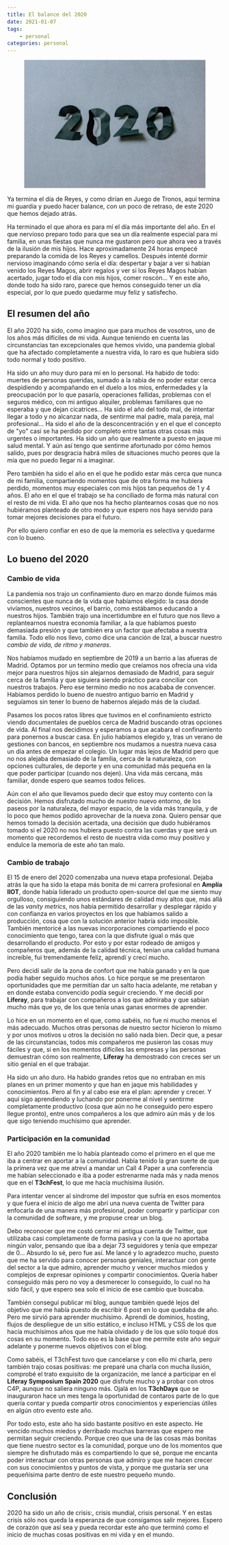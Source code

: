 ```yaml
---
title: El balance del 2020
date: 2021-01-07
tags:
    - personal
categories: personal
---
```


<figure>
    <picture>
                <source srcset="/2021/01/2020/8b153c0a/2020@1x.webp"media="(max-width: 39.99em)"  type="image/webp" />
                <source srcset="/2021/01/2020/8b153c0a/2020@2x.webp"media="(min-width: 40em)"  type="image/webp" />
                <source srcset="/2021/01/2020/8b153c0a/2020@1x.jpg"media="(max-width: 39.99em)"  type="image/jpg" />
                <source srcset="/2021/01/2020/8b153c0a/2020@2x.jpg"media="(min-width: 40em)"  type="image/jpg" />
            <img src="/2021/01/2020/8b153c0a/2020@2x.jpg" alt="2020. Foto de Kelly Sikkema en Unsplash" />
    </picture>
</figure>

Ya termina el día de Reyes, y como dirían en Juego de Tronos, aquí termina mi guardia y puedo hacer balance, con un poco de retraso, de este 2020 que hemos dejado atrás. 

Ha terminado el que ahora es para mí el día más importante del año. En el que nervioso preparo todo para que sea un día realmente especial para mi familia, en unas fiestas que nunca me gustaron pero que ahora veo a través de la ilusión de mis hijos. Hace aproximadamente 24 horas empecé preparando la comida de los Reyes y camellos. Después intenté dormir nervioso imaginando cómo sería el día: despertar y bajar a ver si habían venido los Reyes Magos, abrir regalos y ver si los Reyes Magos habían acertado, jugar todo el día con mis hijos, comer roscón... Y en este año, donde todo ha sido raro, parece que hemos conseguido tener un día especial, por lo que puedo quedarme muy feliz y satisfecho.

<!-- more -->

## El resumen del año

El año 2020 ha sido, como imagino que para muchos de vosotros, uno de los años más difíciles de mi vida. Aunque teniendo en cuenta las circunstancias tan excepcionales que hemos vivido, una pandemia global que ha afectado completamente a nuestra vida, lo raro es que hubiera sido todo normal y todo positivo.

Ha sido un año muy duro para mí en lo personal. Ha habido de todo: muertes de personas queridas, sumado a la rabia de no poder estar cerca despidiendo y acompañando en el duelo a los míos, enfermedades y la preocupación por lo que pasaría, operaciones fallidas, problemas con el seguros médico, con mi antiguo alquiler, problemas familiares que no esperaba y que dejan cicatrices... Ha sido el año del todo mal, de intentar llegar a todo y no alcanzar nada, de sentirme mal padre, mala pareja, mal profesional... Ha sido el año de la desconcentración y en el que el concepto de "yo" casi se ha perdido por completo entre tantas otras cosas más urgentes o importantes. Ha sido un año que realmente a puesto en jaque mi salud mental. Y aún así tengo que sentirme afortunado por cómo hemos salido, pues por desgracia habrá miles de situaciones mucho peores que la mía que no puedo llegar ni a imaginar.

Pero también ha sido el año en el que he podido estar más cerca que nunca de mi familia, compartiendo momentos que de otra forma me hubiera perdido, momentos muy especiales con mis hijos tan pequeños de 1 y 4 años. El año en el que el trabajo se ha conciliado de forma más natural con el resto de mi vida. El año que nos ha hecho plantearnos cosas que no nos hubiéramos planteado de otro modo y que espero nos haya servido para tomar mejores decisiones para el futuro.

Por ello quiero confiar en eso de que la memoria es selectiva y quedarme con lo bueno.

## Lo bueno del 2020

### Cambio de vida

La pandemia nos trajo un confinamiento duro en marzo donde fuimos más conscientes que nunca de la vida que habíamos elegido: la casa donde vivíamos, nuestros vecinos, el barrio, como estábamos educando a nuestros hijos. También trajo una incertidumbre en el futuro que nos llevo a replantearnos nuestra economía familiar, a la que habíamos puesto demasiada presión y que también era un factor que afectaba a nuestra familia. Todo ello nos llevo, como dice una canción de Izal, a buscar nuestro *cambio de vida, de ritmo y maneras*.

Nos habíamos mudado en septiembre de 2019 a un barrio a las afueras de Madrid. Optamos por un termino medio que creíamos nos ofrecía una vida mejor para nuestros hijos sin alejarnos demasiado de Madrid, para seguir cerca de la familia y que siguiera siendo práctico para conciliar con nuestros trabajos. Pero ese termino medio no nos acababa de convencer. Habíamos perdido lo bueno de nuestro antiguo barrio en Madrid y seguíamos sin tener lo bueno de habernos alejado más de la ciudad.

Pasamos los pocos ratos libres que tuvimos en el confinamiento estricto viendo documentales de pueblos cerca de Madrid buscando otras opciones de vida. Al final nos decidimos y esperamos a que acabara el confinamiento para ponernos a buscar casa. En julio habíamos elegido y, tras un verano de gestiones con bancos, en septiembre nos mudamos a nuestra nueva casa un día antes de empezar el colegio. Un lugar más lejos de Madrid pero que no nos alejaba demasiado de la familia, cerca de la naturaleza, con opciones culturales, de deporte y en una comunidad más pequeña en la que poder participar (cuando nos dejen). Una vida más cercana, más familiar, donde espero que seamos todos felices.

Aún con el año que llevamos puedo decir que estoy muy contento con la decisión. Hemos disfrutado mucho de nuestro nuevo entorno, de los paseos por la naturaleza, del mayor espacio, de la vida más tranquila, y de lo poco que hemos podido aprovechar de la nueva zona. Quiero pensar que hemos tomado la decisión acertada, una decisión que dudo hubiéramos tomado si el 2020 no nos hubiera puesto contra las cuerdas y que será un momento que recordemos el resto de nuestra vida como muy positivo y endulce la memoria de este año tan malo.

### Cambio de trabajo

El 15 de enero del 2020 comenzaba una nueva etapa profesional. Dejaba atrás la que ha sido la etapa más bonita de mi carrera profesional en **Amplía IIOT**, donde había liderado un producto open-source del que me siento muy orgulloso, consiguiendo unos estándares de calidad muy altos que, más allá de las *vanity metrics*, nos había permitido desarrollar y desplegar rápido y con confianza en varios proyectos en los que habíamos salido a producción, cosa que con la solución anterior habría sido imposible. También mentoricé a las nuevas incorporaciones compartiendo el poco conocimiento que tengo, tarea con la que disfrute igual o más que desarrollando el producto. Por esto y por estar rodeado de amigos y compañeros que, además de la calidad técnica, tenían una calidad humana increíble, fui tremendamente feliz, aprendí y crecí mucho.

Pero decidí salir de la zona de confort que me había ganado y en la que podía haber seguido muchos años. Lo hice porque se me presentaron oportunidades que me permitían dar un salto hacia adelante, me retaban y en donde estaba convencido podía seguir creciendo. Y me decidí por **Liferay**, para trabajar con compañeros a los que admiraba y que sabían mucho más que yo, de los que tenía unas ganas enormes de aprender. 

Lo hice en un momento en el que, como sabéis, no fue ni mucho menos el más adecuado. Muchos otras personas de nuestro sector hicieron lo mismo y por unos motivos u otros la decisión no salió nada bien. Decir que, a pesar de las circunstancias, todos mis compañeros me pusieron las cosas muy fáciles y que, si en los momentos difíciles las empresas y las personas demuestran cómo son realmente, **Liferay** ha demostrado con creces ser un sitio genial en el que trabajar. 

Ha sido un año duro. Ha habido grandes retos que no entraban en mis planes en un primer momento y que han en jaque mis habilidades y conocimientos. Pero al fin y al cabo ese era el plan: aprender y crecer. Y aquí sigo aprendiendo y luchando por ponerme al nivel y sentirme completamente productivo (cosa que aún no he conseguido pero espero llegue pronto), entre unos compañeros a los que admiro aún más y de los que sigo teniendo muchísimo que aprender.

### Participación en la comunidad

El año 2020 también me lo había planteado como el primero en el que me iba a centrar en aportar a la comunidad. Había tenido la gran suerte de que la primera vez que me atreví a mandar un Call 4 Paper a una conferencia me habían seleccionado e iba a poder estrenarme nada más y nada menos que en el **T3chFest**, lo que me hacía muchísima ilusión.

Para intentar vencer al síndrome del impostor que sufría en esos momentos y que fuera el inicio de algo me abrí una nueva cuenta de Twitter para enfocarla de una manera más profesional, poder compartir y participar con la comunidad de software, y me propuse crear un blog.

Debo reconocer que me costó cerrar mi antigua cuenta de Twitter, que utilizaba casi completamente de forma pasiva y con la que no aportaba ningún valor, pensando que iba a dejar 73 seguidores y tenía que empezar de 0...  Absurdo lo sé, pero fue así. Me lancé y lo agradezco mucho, puesto que me ha servido para conocer personas geniales, interactuar con gente del sector a la que admiro, aprender mucho y vencer muchos miedos y complejos de expresar opiniones y compartir conocimientos. Quería haber conseguido más pero no voy a desmerecer lo conseguido, lo cual no ha sido fácil, y que espero sea solo el inicio de ese cambio que buscaba.

También conseguí publicar mi blog, aunque también quedé lejos del objetivo que me había puesto de escribir 6 post en lo que quedaba de año. Pero me sirvió para aprender muchísimo. Aprendí de dominios, hosting, flujos de despliegue de un sitio estático, e incluso HTML y CSS de los que hacía muchísimos años que me había olvidado y de los que sólo toqué dos cosas en su momento. Todo eso es la base que me permite este año seguir adelante y ponerme nuevos objetivos con el blog.

Como sabéis, el T3chFest tuvo que cancelarse y con ello mi charla, pero también trajo cosas positivas: me preparé una charla con mucha ilusión, comprobé el trato exquisito de la organización, me lancé a participar en el **Liferay Symposium Spain 2020** que disfrute mucho y a probar con otros C4P, aunque no saliera ninguno más. Ojalá en los **T3chDays** que se inauguraron hace un mes tenga la oportunidad de contaros parte de lo que quería contar y pueda compartir otros conocimientos y experiencias útiles en algún otro evento este año.

Por todo esto, este año ha sido bastante positivo en este aspecto. He vencido muchos miedos y derribado muchas barreras que espero me permitan seguir creciendo. Porque creo que una de las cosas más bonitas que tiene nuestro sector es la comunidad, porque uno de los momentos que siempre he disfrutado más es compartiendo lo que sé, porque me encanta poder interactuar con otras personas que admiro y que me hacen crecer con sus conocimientos y puntos de vista, y porque me gustaría ser una pequeñísima parte dentro de este nuestro pequeño mundo.

## Conclusión

2020 ha sido un año de crisis:, crisis mundial, crisis personal. Y en estas crisis sólo nos queda la esperanza de que consigamos salir mejores. Espero de corazón que así sea y pueda recordar este año que terminó como el inicio de muchas cosas positivas en mi vida y en el mundo.

